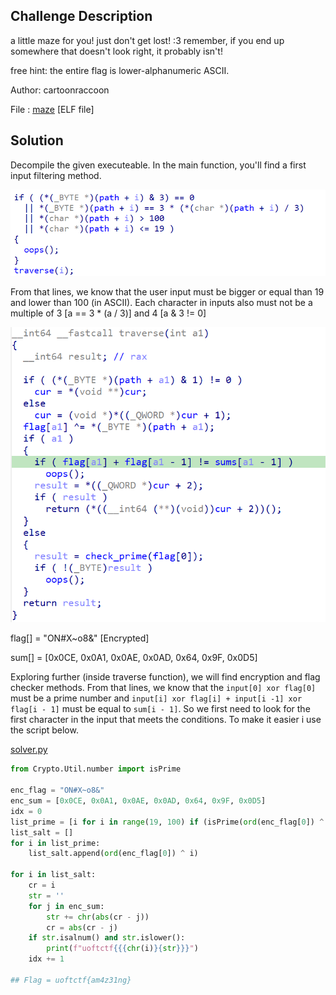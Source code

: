 ## Challenge Description
a little maze for you! just don't get lost! :3 remember, if you end up somewhere that doesn't look right, it probably isn't!

free hint: the entire flag is lower-alphanumeric ASCII.

Author: cartoonraccoon

File  : [maze](https://github.com/jjchoNC/ctf-writeups/blob/main/UofTCTF%202024/rev/Random%20Maze/maze) [ELF file]

## Solution
Decompile the given executeable. In the main function, you'll find a first input filtering method.

![pass1](https://github.com/jjchoNC/ctf-writeups/blob/main/UofTCTF%202024/rev/Random%20Maze/images/pass1.png)

From that lines, we know that the user input must be bigger or equal than 19 and lower than 100 (in ASCII). Each character in inputs also must not be a multiple of 3 [a == 3 * (a / 3)] and 4 [a & 3 != 0]

![pass2](https://github.com/jjchoNC/ctf-writeups/blob/main/UofTCTF%202024/rev/Random%20Maze/images/pass2.png)

flag[] = "ON#X~o8&" [Encrypted]

sum[] = [0x0CE, 0x0A1, 0x0AE, 0x0AD, 0x64, 0x9F, 0x0D5]

Exploring further (inside traverse function), we will find encryption and flag checker methods. From that lines, we know that the ```input[0] xor flag[0]``` must be a prime number and ```input[i] xor flag[i] + input[i -1] xor flag[i - 1]``` must be equal to ```sum[i - 1]```. So we first need to look for the first character in the input that meets the conditions. To make it easier i use the script below.

[solver.py](https://github.com/jjchoNC/ctf-writeups/blob/main/UofTCTF%202024/rev/Random%20Maze/solver.py)
```py
from Crypto.Util.number import isPrime

enc_flag = "ON#X~o8&"
enc_sum = [0x0CE, 0x0A1, 0x0AE, 0x0AD, 0x64, 0x9F, 0x0D5]
idx = 0
list_prime = [i for i in range(19, 100) if (isPrime(ord(enc_flag[0]) ^ i) and i & 3 != 0 and i//3 != i/3)]
list_salt = []
for i in list_prime:
    list_salt.append(ord(enc_flag[0]) ^ i)

for i in list_salt:
    cr = i
    str = ''
    for j in enc_sum:
        str += chr(abs(cr - j))
        cr = abs(cr - j)
    if str.isalnum() and str.islower():
        print(f"uoftctf{{{chr(i)}{str}}}")
    idx += 1

## Flag = uoftctf{am4z31ng}
```

